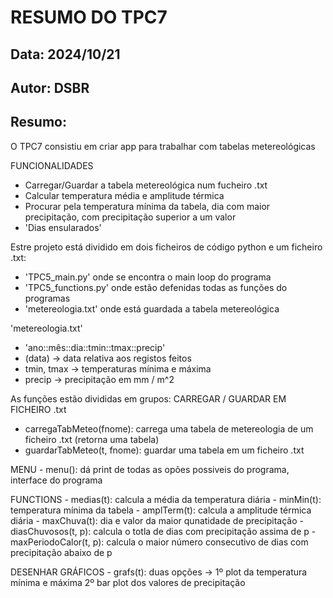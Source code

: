 # RESUMO DO TPC7
## Data: 2024/10/21
## Autor: DSBR

## Resumo:

O TPC7 consistiu em criar app para trabalhar com tabelas metereológicas

FUNCIONALIDADES
* Carregar/Guardar a tabela metereológica num fucheiro .txt
* Calcular temperatura média e amplitude térmica
* Procurar pela temperatura mínima da tabela, dia com maior precipitação, com precipitação superior a um valor
* 'Dias ensularados'

Estre projeto está dividido em dois ficheiros de código python e um ficheiro .txt:
* 'TPC5_main.py' onde se encontra o main loop do programa
* 'TPC5_functions.py' onde estão defenidas todas as funções do programas
* 'metereologia.txt' onde está guardada a tabela metereológica


'metereologia.txt'
* 'ano::mês::dia::tmin::tmax::precip'
* (data) -> data relativa aos registos feitos
* tmin, tmax -> temperaturas mínima e máxima
* precip -> precipitação em mm / m^2


As funções estão divididas em grupos:
    CARREGAR / GUARDAR EM FICHEIRO .txt
- carregaTabMeteo(fnome): carrega uma tabela de metereologia de um ficheiro .txt (retorna uma tabela)
- guardarTabMeteo(t, fnome): guardar uma tabela em um ficheiro .txt

MENU
    - menu(): dá print de todas as opões possiveis do programa, interface do programa

FUNCTIONS
    - medias(t): calcula a média da temperatura diária
    - minMin(t): temperatura mínima da tabela
    - amplTerm(t): calcula a amplitude térmica diária
    - maxChuva(t): dia e valor da maior qunatidade de precipitação
    - diasChuvosos(t, p): calcula o totla de dias com precipitação assima de p
    - maxPeriodoCalor(t, p): calcula o maior número consecutivo de dias com precipitação abaixo de p

DESENHAR GRÁFICOS
    - grafs(t): duas opções -> 1º plot da temperatura mínima e máxima 2º bar plot dos valores de precipitação
